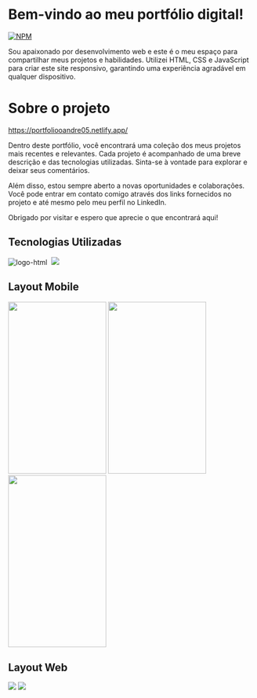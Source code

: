 # Bem-vindo ao meu portfólio digital!
[![NPM](https://img.shields.io/npm/l/react)](https://github.com/andresilva05/PORTFOLIO/blob/master/LICENSE) 

Sou apaixonado por desenvolvimento web e este é o meu espaço para compartilhar meus projetos e habilidades. Utilizei HTML, CSS e JavaScript para criar este site responsivo, garantindo uma experiência agradável em qualquer dispositivo.

# Sobre o projeto
https://portfoliooandre05.netlify.app/

Dentro deste portfólio, você encontrará uma coleção dos meus projetos mais recentes e relevantes. Cada projeto é acompanhado de uma breve descrição e das tecnologias utilizadas. Sinta-se à vontade para explorar e deixar seus comentários.

Além disso, estou sempre aberto a novas oportunidades e colaborações. Você pode entrar em contato comigo através dos links fornecidos no projeto e até mesmo pelo meu perfil no LinkedIn.

Obrigado por visitar e espero que aprecie o que encontrará aqui!

## Tecnologias Utilizadas
<img src="https://img.shields.io/badge/HTML5-E34F26?style=for-the-badge&logo=html5&logoColor=white" alt="logo-html">
<img src="https://img.shields.io/badge/CSS3-1572B6?style=for-the-badge&logo=css3&logoColor=white" alt="">
<img src="https://img.shields.io/badge/JavaScript-F7DF1E?style=for-the-badge&logo=javascript&logoColor=black">

## Layout Mobile
<div  align="left" >
    <img src="https://github.com/andresilva05/PORTFOLIO/blob/master/img-readme/Imagem%20do%20WhatsApp%20de%202024-05-03%20%C3%A0(s)%2018.38.18_85e1a71b.jpg" width="200px" height="350px">
    <img src="https://github.com/andresilva05/PORTFOLIO/blob/master/img-readme/Imagem%20do%20WhatsApp%20de%202024-05-03%20%C3%A0(s)%2018.38.17_0925d1bf.jpg" width="200px" height="350px">
    <img src="https://github.com/andresilva05/PORTFOLIO/blob/master/img-readme/Imagem%20do%20WhatsApp%20de%202024-05-02%20%C3%A0(s)%2021.51.27_282238f3.jpg" width="200px" height="350px"/>
</div>

## Layout Web
<div align="left" >
  <img src="https://github.com/andresilva05/PORTFOLIO/blob/master/img-readme/Imagem%20do%20WhatsApp%20de%202024-05-02%20%C3%A0(s)%2021.52.47_8efefe76.jpg" />
  <img src="https://github.com/andresilva05/PORTFOLIO/blob/master/img-readme/Imagem%20do%20WhatsApp%20de%202024-05-02%20%C3%A0(s)%2021.52.18_eb83f3cc.jpg" />
</div>

